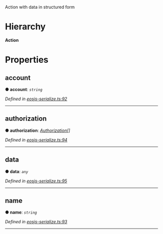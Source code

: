 

Action with data in structured form

# Hierarchy

**Action**

# Properties

<a id="account"></a>

##  account

**● account**: *`string`*

*Defined in [eosjs-serialize.ts:92](https://github.com/EOSIO/eosjs/blob/b4493a9/src/eosjs-serialize.ts#L92)*

___
<a id="authorization"></a>

##  authorization

**● authorization**: *[Authorization](serialize.authorization.md)[]*

*Defined in [eosjs-serialize.ts:94](https://github.com/EOSIO/eosjs/blob/b4493a9/src/eosjs-serialize.ts#L94)*

___
<a id="data"></a>

##  data

**● data**: *`any`*

*Defined in [eosjs-serialize.ts:95](https://github.com/EOSIO/eosjs/blob/b4493a9/src/eosjs-serialize.ts#L95)*

___
<a id="name"></a>

##  name

**● name**: *`string`*

*Defined in [eosjs-serialize.ts:93](https://github.com/EOSIO/eosjs/blob/b4493a9/src/eosjs-serialize.ts#L93)*

___

